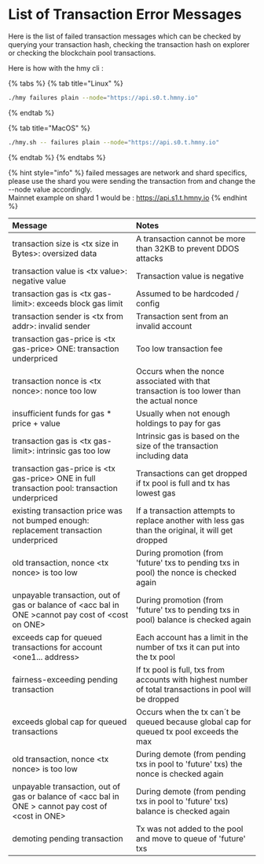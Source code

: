 # List of Transaction Error Messages

Here is the list of failed transaction messages which can be checked by querying your transaction hash, checking the transaction hash on explorer or checking the blockchain pool transactions.

Here is how with the hmy cli :

{% tabs %}
{% tab title="Linux" %}
```bash
./hmy failures plain --node="https://api.s0.t.hmny.io"
```
{% endtab %}

{% tab title="MacOS" %}
```bash
./hmy.sh -- failures plain --node="https://api.s0.t.hmny.io"
```
{% endtab %}
{% endtabs %}

{% hint style="info" %}
failed messages are network and shard specifics, please use the shard you were sending the transaction from and change the --node value accordingly.  
Mainnet example on shard 1 would be : https://api.s1.t.hmny.io
{% endhint %}

| **Message** | **Notes** |
| :--- | :--- |
| transaction size is &lt;tx size in Bytes&gt;: oversized data | A transaction cannot be more than 32KB to prevent DDOS attacks |
| transaction value is &lt;tx value&gt;: negative value | Transaction value is negative |
| transaction gas is &lt;tx gas-limit&gt;: exceeds block gas limit | Assumed to be hardcoded / config |
| transaction sender is &lt;tx from addr&gt;: invalid sender | Transaction sent from an invalid account |
| transaction gas-price is &lt;tx gas-price&gt; ONE: transaction underpriced | Too low transaction fee |
| transaction nonce is &lt;tx nonce&gt;: nonce too low | Occurs when the nonce associated with that transaction is too lower than the actual nonce |
| insufficient funds for gas \* price + value | Usually when not enough holdings to pay for gas |
| transaction gas is &lt;tx gas-limit&gt;: intrinsic gas too low | Intrinsic gas is based on the size of the transaction including data |
| transaction gas-price is &lt;tx gas-price&gt; ONE in full transaction pool: transaction underpriced | Transactions can get dropped if tx pool is full and tx has lowest gas |
| existing transaction price was not bumped enough: replacement transaction underpriced | If a transaction attempts to replace another with less gas than the original, it will get dropped |
| old transaction, nonce &lt;tx nonce&gt; is too low | During promotion \(from 'future' txs to pending txs in pool\) the nonce is checked again |
| unpayable transaction, out of gas or balance of &lt;acc bal in ONE &gt;cannot pay cost of &lt;cost on ONE&gt; | During promotion \(from 'future' txs to pending txs in pool\) balance is checked again |
| exceeds cap for queued transactions for account &lt;one1... address&gt; | Each account has a limit in the number of txs it can put into the tx pool |
| fairness-exceeding pending transaction | If tx pool is full, txs from accounts with highest number of total transactions in pool will be dropped |
| exceeds global cap for queued transactions | Occurs when the tx can´t be queued because global cap for queued tx pool exceeds the max |
| old transaction, nonce &lt;tx nonce&gt; is too low | During demote \(from pending txs in pool to 'future' txs\) the nonce is checked again |
| unpayable transaction, out of gas or balance of &lt;acc bal in ONE &gt; cannot pay cost of &lt;cost in ONE&gt; | During demote \(from pending txs in pool to 'future' txs\) balance is checked again |
| demoting pending transaction | Tx was not added to the pool and move to queue of 'future' txs |

